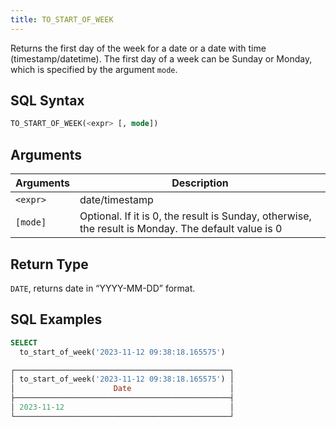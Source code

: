 ```yaml
---
title: TO_START_OF_WEEK
---
```


Returns the first day of the week for a date or a date with time (timestamp/datetime).
The first day of a week can be Sunday or Monday, which is specified by the argument `mode`.

## SQL Syntax

```sql
TO_START_OF_WEEK(<expr> [, mode])
```

## Arguments

| Arguments | Description                                                                                         |
|-----------|-----------------------------------------------------------------------------------------------------|
| `<expr>`  | date/timestamp                                                                                      |
| `[mode]`  | Optional. If it is 0, the result is Sunday, otherwise, the result is Monday. The default value is 0 |

## Return Type

`DATE`, returns date in “YYYY-MM-DD” format.

## SQL Examples

```sql
SELECT
  to_start_of_week('2023-11-12 09:38:18.165575')

┌────────────────────────────────────────────────┐
│ to_start_of_week('2023-11-12 09:38:18.165575') │
│                      Date                      │
├────────────────────────────────────────────────┤
│ 2023-11-12                                     │
└────────────────────────────────────────────────┘
```

